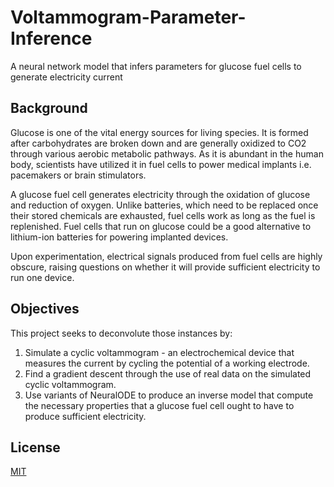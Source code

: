 # Voltammogram-Parameter-Inference
A neural network model that infers parameters for glucose fuel cells to generate electricity current

## Background
Glucose is one of the vital energy sources for living species. It is formed after carbohydrates are broken down and are generally oxidized to CO2 through various aerobic metabolic pathways. As it is abundant in the human body, scientists have utilized it in fuel cells to power medical implants i.e. pacemakers or brain stimulators. 

A glucose fuel cell generates electricity through the oxidation of glucose and reduction of oxygen. Unlike batteries, which need to be replaced once their stored chemicals are exhausted, fuel cells work as long as the fuel is replenished. Fuel cells that run on glucose could be a good alternative to lithium-ion batteries for powering implanted devices. 

Upon experimentation, electrical signals produced from fuel cells are highly obscure, raising questions on whether it will provide sufficient electricity to run one device. 

## Objectives

This project seeks to deconvolute those instances by:
1. Simulate a cyclic voltammogram - an electrochemical device that measures the current by cycling the potential of a working electrode. 
2. Find a gradient descent through the use of real data on the simulated cyclic voltammogram.
3. Use variants of NeuralODE to produce an inverse model that compute the necessary properties that a glucose fuel cell ought to have to produce sufficient electricity.

## License
[MIT](https://choosealicense.com/licenses/MIT/)
